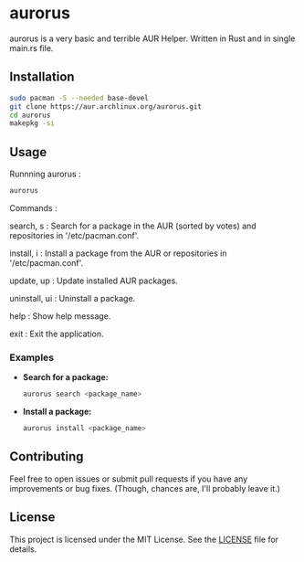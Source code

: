 # aurorus

aurorus is a very basic and terrible AUR Helper. Written in Rust and in single main.rs file.

## Installation
   ```sh
   sudo pacman -S --needed base-devel
   git clone https://aur.archlinux.org/aurorus.git
   cd aurorus
   makepkg -si
   ```
   
## Usage
Runnning aurorus :
```sh
aurorus
```
Commands :

search, s <package> : Search for a package in the AUR (sorted by votes) and repositories in '/etc/pacman.conf'.

install, i <package> : Install a package from the AUR or repositories in '/etc/pacman.conf'.

update, up : Update installed AUR packages.

uninstall, ui <package> : Uninstall a package.

help : Show help message.

exit : Exit the application.

### Examples

- **Search for a package:**
  ```sh
  aurorus search <package_name>
  ```

- **Install a package:**
  ```sh
  aurorus install <package_name>
  ```

## Contributing

Feel free to open issues or submit pull requests if you have any improvements or bug fixes. (Though, chances are, I'll probably leave it.)

## License

This project is licensed under the MIT License. See the [LICENSE](LICENSE) file for details.
